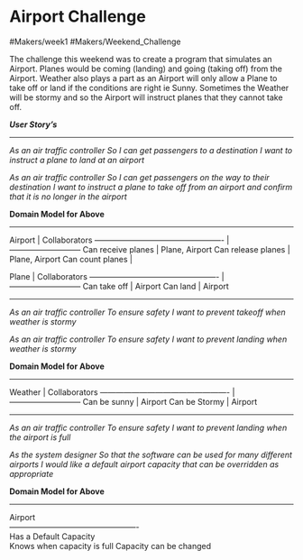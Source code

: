 # Airport Challenge
#Makers/week1 #Makers/Weekend_Challenge


The challenge this weekend was to create a program that simulates an Airport. Planes would be coming (landing) and going (taking off) from the Airport. Weather also plays a part as an Airport will only allow a Plane to take off or land if the conditions are right ie Sunny. Sometimes the Weather will be stormy and so the Airport will instruct planes that they cannot take off. 

_**User Story’s**_
- - - -
_As an air traffic controller_ 
_So I can get passengers to a destination_ 
_I want to instruct a plane to land at an airport_

_As an air traffic controller_ 
_So I can get passengers on the way to their destination_ 
_I want to instruct a plane to take off from an airport and confirm that it is no longer in the airport_

**Domain Model for Above**
- - - -

Airport                 		| Collaborators
————————————————-	|—————————
Can receive planes      | Plane, Airport
Can release planes      | Plane, Airport
Can count planes		|

Plane                 		| Collaborators
————————————————-	|—————————
Can take off		        | Airport
Can land		        | Airport
- - - -
_As an air traffic controller_ 
_To ensure safety_ 
_I want to prevent takeoff when weather is stormy_ 

_As an air traffic controller_ 
_To ensure safety_ 
_I want to prevent landing when weather is stormy_

**Domain Model for Above**
- - - -
Weather                		| Collaborators
————————————————-	|—————————
Can be sunny	        | Airport
Can be Stormy 		| Airport
- - - -

_As an air traffic controller_ 
_To ensure safety_ 
_I want to prevent landing when the airport is full_ 

_As the system designer_
_So that the software can be used for many different airports_
_I would like a default airport capacity that can be overridden as appropriate_

**Domain Model for Above**
- - - -

Airport                 		
————————————————-	
Has a Default Capacity     
Knows when capacity is full
Capacity can be changed
